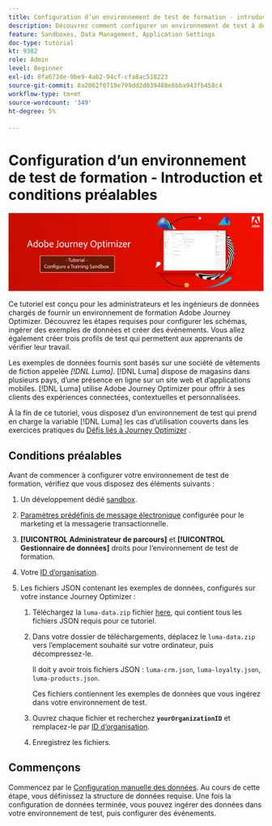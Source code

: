 ```yaml
---
title: Configuration d’un environnement de test de formation - introduction
description: Découvrez comment configurer un environnement de test à des fins de formation. Suivez les étapes requises pour configurer les schémas, ingérer des exemples de données et créer des événements.
feature: Sandboxes, Data Management, Application Settings
doc-type: tutorial
kt: 9382
role: Admin
level: Beginner
exl-id: 8fa673de-9be9-4ab2-94cf-cfa8ac518223
source-git-commit: 8a2062f0719e799dd2d039488e6bba943fb458c4
workflow-type: tm+mt
source-wordcount: '349'
ht-degree: 5%

---
```


# Configuration d’un environnement de test de formation - Introduction et conditions préalables

![Tutoriel sur la bannière - Configuration d’un environnement de test de formation](./assets/ajo-banner-configure-training-sandbox.png)

Ce tutoriel est conçu pour les administrateurs et les ingénieurs de données chargés de fournir un environnement de formation Adobe Journey Optimizer. Découvrez les étapes requises pour configurer les schémas, ingérer des exemples de données et créer des événements. Vous allez également créer trois profils de test qui permettent aux apprenants de vérifier leur travail.

Les exemples de données fournis sont basés sur une société de vêtements de fiction appelée _[!DNL Luma]_. [!DNL Luma] dispose de magasins dans plusieurs pays, d’une présence en ligne sur un site web et d’applications mobiles. [!DNL Luma] utilise Adobe Journey Optimizer pour offrir à ses clients des expériences connectées, contextuelles et personnalisées.

À la fin de ce tutoriel, vous disposez d’un environnement de test qui prend en charge la variable [!DNL Luma] les cas d’utilisation couverts dans les exercices pratiques du [Défis liés à Journey Optimizer](/help/challenges/introduction-and-prerequisites.md) .

## Conditions préalables

Avant de commencer à configurer votre environnement de test de formation, vérifiez que vous disposez des éléments suivants :

1. Un développement dédié [sandbox](https://experienceleague.adobe.com/docs/journey-optimizer-learn/tutorials/access-control/create-and-manage-sandboxes.html?lang=en).
1. [Paramètres prédéfinis de message électronique](https://experienceleague.adobe.com/docs/journey-optimizer-learn/tutorials/channel-configuration/set-up-email-channel.html?lang=en) configurée pour le marketing et la messagerie transactionnelle.
1. **[!UICONTROL Administrateur de parcours]** et **[!UICONTROL Gestionnaire de données]** droits pour l’environnement de test de formation.
1. Votre [ID d’organisation](https://experienceleague.adobe.com/docs/core-services/interface/administration/organizations.html?lang=fr).

1. Les fichiers JSON contenant les exemples de données, configurés sur votre instance Journey Optimizer :

   1. Téléchargez la `luma-data.zip` fichier [here](/help/tutorial-configure-a-training-sandbox/assets/luma-data.zip), qui contient tous les fichiers JSON requis pour ce tutoriel.

   1. Dans votre dossier de téléchargements, déplacez le `luma-data.zip` vers l’emplacement souhaité sur votre ordinateur, puis décompressez-le.

      Il doit y avoir trois fichiers JSON : `luma-crm.json`, `luma-loyalty.json`, `luma-products.json`.

      Ces fichiers contiennent les exemples de données que vous ingérez dans votre environnement de test.

   1. Ouvrez chaque fichier et recherchez **`yourOrganizationID`** et remplacez-le par [ID d’organisation](https://experienceleague.adobe.com/docs/core-services/interface/administration/organizations.html?lang=en).

   1. Enregistrez les fichiers.

## Commençons

Commencez par le [Configuration manuelle des données](/help/tutorial-configure-a-training-sandbox/manual-data-set-up.md). Au cours de cette étape, vous définissez la structure de données requise. Une fois la configuration de données terminée, vous pouvez ingérer des données dans votre environnement de test, puis configurer des événements.
